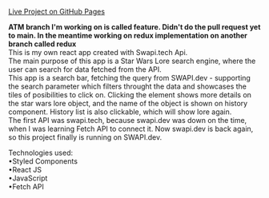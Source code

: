 <a href="https://studzin-sky.github.io/order66/">Live Project on GitHub Pages</a>

<b>ATM branch I'm working on is called feature. Didn't do the pull request yet to main. In the meantime working on redux implementation on another branch called redux </b>
<br>
This is my own react app created with Swapi.tech Api.
<br>
The main purpose of this app is a Star Wars Lore search engine, where the user can search for data fetched from the API.
<br>
This app is a search bar, fetching the query from SWAPI.dev - supporting the search parameter which filters throught the data and showcases the tiles of posibilities to click on. Clicking the element shows more details on the star wars lore object, and the name of the object is shown on history component. History list is also clickable, which will show lore again.
<br>
The first API was swapi.tech, because swapi.dev was down on the time, when I was learning Fetch API to connect it. Now swapi.dev is back again, so this project finally is running on SWAPI.dev.

Technologies used:
<br>
	&bull;Styled Components<br>
	&bull;React JS<br>
	&bull;JavaScript<br>
	&bull;Fetch API<br>
